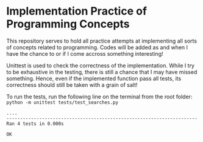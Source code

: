 # Implementation Practice of Programming Concepts
This repository serves to hold all practice attempts at implementing all sorts of concepts related to programming. Codes will be added as and when I have the chance to or if I come accross something interesting!

Unittest is used to check the correctness of the implementation. While I try to be exhaustive in the testing, there is still a chance that I may have missed something. Hence, even if the implemented function pass all tests, its correctness should still be taken with a grain of salt!

To run the tests, run the following line on the terminal from the root folder:
`python -m unittest tests/test_searches.py`

```
....
----------------------------------------------------------------------
Ran 4 tests in 0.000s

OK
```